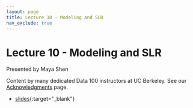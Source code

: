 ```yaml
---
layout: page
title: Lecture 10 - Modeling and SLR
nav_exclude: true
---
```


# Lecture 10 - Modeling and SLR

Presented by Maya Shen

Content by many dedicated Data 100 instructors at UC Berkeley. See our [Acknowledgments](../../acks) page.

- [slides](https://docs.google.com/presentation/d/1U-FX2GRmZI0OKmpwqbX6J-oxHk1bypy4UhZR6Z9rf7Y/edit?usp=sharing){:target="_blank"}
